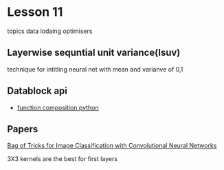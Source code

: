 # Lesson 11
 topics data lodaing
 optimisers

 ## Layerwise sequntial unit variance(lsuv)

 technique for intitling neural net with mean and varianve of 0,1


 ## Datablock api

 - [function composition python](https://mathieularose.com/function-composition-in-python/)


 ## Papers
 [Bag of Tricks for Image Classification with Convolutional Neural Networks](https://arxiv.org/abs/1812.01187)

 3X3 kernels are the best for first layers

